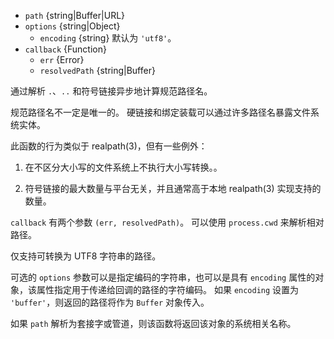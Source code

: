 <!-- YAML
added: v0.1.31
changes:
  - version: v10.0.0
    pr-url: https://github.com/nodejs/node/pull/12562
    description: The `callback` parameter is no longer optional. Not passing
                 it will throw a `TypeError` at runtime.
  - version: v8.0.0
    pr-url: https://github.com/nodejs/node/pull/13028
    description: Pipe/Socket resolve support was added.
  - version: v7.6.0
    pr-url: https://github.com/nodejs/node/pull/10739
    description: The `path` parameter can be a WHATWG `URL` object using
                 `file:` protocol. Support is currently still *experimental*.
  - version: v7.0.0
    pr-url: https://github.com/nodejs/node/pull/7897
    description: The `callback` parameter is no longer optional. Not passing
                 it will emit a deprecation warning with id DEP0013.
  - version: v6.4.0
    pr-url: https://github.com/nodejs/node/pull/7899
    description: Calling `realpath` now works again for various edge cases
                 on Windows.
  - version: v6.0.0
    pr-url: https://github.com/nodejs/node/pull/3594
    description: The `cache` parameter was removed.
-->

* `path` {string|Buffer|URL}
* `options` {string|Object}
  * `encoding` {string} 默认为 `'utf8'`。
* `callback` {Function}
  * `err` {Error}
  * `resolvedPath` {string|Buffer}

通过解析 `.`、`..` 和符号链接异步地计算规范路径名。

规范路径名不一定是唯一的。
硬链接和绑定装载可以通过许多路径名暴露文件系统实体。

此函数的行为类似于 realpath(3)，但有一些例外：

1. 在不区分大小写的文件系统上不执行大小写转换。。

2. 符号链接的最大数量与平台无关，并且通常高于本地 realpath(3) 实现支持的数量。

`callback` 有两个参数 `(err, resolvedPath)`。
可以使用 `process.cwd` 来解析相对路径。

仅支持可转换为 UTF8 字符串的路径。

可选的 `options` 参数可以是指定编码的字符串，也可以是具有 `encoding` 属性的对象，该属性指定用于传递给回调的路径的字符编码。
如果 `encoding` 设置为 `'buffer'`，则返回的路径将作为 `Buffer` 对象传入。

如果 `path` 解析为套接字或管道，则该函数将返回该对象的系统相关名称。


